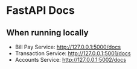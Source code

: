 # FastAPI Docs

## When running locally

- Bill Pay Service: http://127.0.0.1:5000/docs
- Transaction Service: http://127.0.0.1:5001/docs
- Accounts Service: http://127.0.0.1:5002/docs